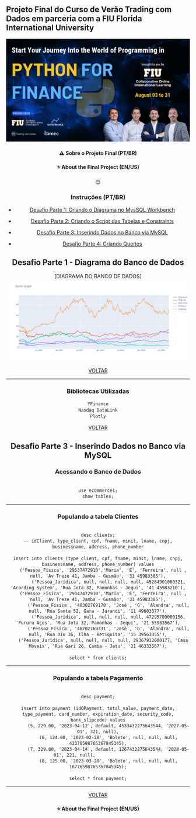 ## Projeto Final do Curso de Verão Trading com Dados em parceria com a FIU Florida International University

<center><img src = "https://github.com/victorncg/pythonforfinance/blob/main/Captura%20de%20tela%202023-07-14%20144104.png?raw=true" width = "600">

#### ⚠️ Sobre o Projeto Final (PT/BR)
#### ⭐ About the Final Project (EN/US)
😊

### Instruções (PT/BR)



- [Desafio Parte 1: Criando o Diagrama no MysSQL Workbench](#desafio-parte-1---diagrama-do-banco-de-dados)


- [Desafio Parte 2: Criando o Script das Tabelas e Constraints](#desafio-parte-2---script-das-tabelas-e-constraints)


- [Desafio Parte 3: Inserindo Dados no Banco via MySQL](#desafio-parte-3---inserindo-dados-no-banco-via-mysql)


- [Desafio Parte 4: Criando Queries](#desafio-parte-4---criando-queries)


## Desafio Parte 1 - Diagrama do Banco de Dados
[DIAGRAMA DO BANCO DE DADOS]![image](https://github.com/wellingtonb3/TradingcomDados-FIU/blob/main/newplot%201.png)

[VOLTAR](#ecommerce-ifood)




--------------------------------------------------------------------------

### Bibliotecas Utilizadas
```python
YFinance
Nasdaq DataLink
Plotly
```

[VOLTAR](#ecommerce-ifood)


## Desafio Parte 3 - Inserindo Dados no Banco via MySQL


### Acessando o Banco de Dados
```mysql

use ecommerce1;
show tables;
```
---------------------------------------------------------------------------

### Populando a tabela Clientes
```mysql

desc clients;
-- idClient, type_client, cpf, fname, minit, lname, cnpj, businessname, address, phone_number

insert into clients (type_client, cpf, fname, minit, lname, cnpj, businessname, address, phone_number) values
	('Pessoa_Física', '29537472910','Maria', 'E', 'Ferreira', null , null, 'Av Treze 41, Jamba - Gusmão', '31 45983385'),
        ('Pessoa_Jurídica', null, null, null, null, 45284901000321, 'Acording System', 'Rua Jota 32, Pamonhas - Jequi', '41 45983210'),
	('Pessoa_Física', '29347472910','Maria', 'E', 'Ferreira', null , null, 'Av Treze 41, Jamba - Gusmão', '31 45983385'),
        ('Pessoa_Física', '48302769178', 'José', 'G', 'Alandra', null, null, 'Rua Santa 52, Gara - Jarandi', '11 49603377'),
        ('Pessoa_Jurídica', null, null, null, null, 47295789000156, 'Pururu Aços', 'Rua Jota 32, Pamonhas - Jequi', '21 55983567'),
        ('Pessoa_Física', '48702769331', 'José', 'G', 'Alandra', null, null, 'Rua Dio 36, Ilha - Betiquita', '15 39563355'),
	('Pessoa_Jurídica', null, null, null, null, 29367912000177, 'Casa Móveis', 'Rua Gari 26, Camba - Jetu', '21 46333567');
          
select * from clients;
```

---------------------------------------------------------------------------




### Populando a tabela Pagamento
```mysql

desc payment;

insert into payment (idOPayment, total_value, payment_date, type_payment, card_number, expiration_date, security_code, bank_slipcode) values
        (5, 229.00, '2023-04-12', default, 4533432275643544, '2027-05-01', 321, null),
        (6, 124.00, '2023-02-28', 'Boleto', null, null, null, 42376598765367845345),
        (7, 329.00, '2023-04-14', default, 1267432275643544, '2028-05-01', 221, null),					
        (8, 125.00, '2023-03-28', 'Boleto', null, null, null, 16776598765367845345);

select * from payment;
```

---------------------------------------------------------------------------

[VOLTAR](#ecommerce-ifood)


#### ⭐ About the Final Project (EN/US)





